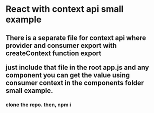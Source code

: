 <h1>React with context api small example</h1>
<h2>There is a separate file for context api where provider and consumer export with createContext function export

just include that file in the root app.js and any component you can get the value using consumer context in the components folder small
example.</h2>

<h3>clone the repo. then, npm i</h3>


